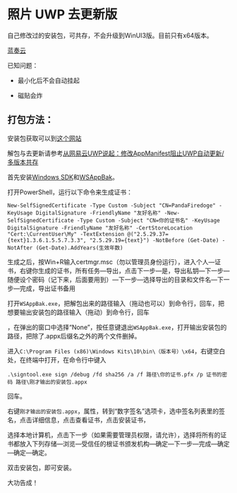 ###### 

# 照片 UWP 去更新版

自己修改过的安装包，可共存，不会升级到WinUI3版。目前只有x64版本。

[蓝奏云](https://firedoge.lanzoue.com/i1Yju1vglgcd)

已知问题：

- 最小化后不会自动挂起

- 磁贴会炸

## 打包方法：
安装包获取可以到[这个网站](https://store.rg-adguard.net)

解包与去更新请参考[从网易云UWP说起：修改AppManifest阻止UWP自动更新/多版本共存](https://zhuanlan.zhihu.com/p/146393154)

首先安装[Windows SDK](https://developer.microsoft.com/zh-cn/windows/downloads/windows-sdk/)和[WSAppBak](https://github.com/Wapitiii/WSAppBak)。

打开PowerShell，运行以下命令来生成证书：

`New-SelfSignedCertificate -Type Custom -Subject "CN=PandaFiredoge" -KeyUsage DigitalSignature -FriendlyName "友好名称" -New-SelfSignedCertificate -Type Custom -Subject "CN=你的证书名" -KeyUsage DigitalSignature -FriendlyName "友好名称" -CertStoreLocation "Cert:\CurrentUser\My" -TextExtension @("2.5.29.37={text}1.3.6.1.5.5.7.3.3", "2.5.29.19={text}") -NotBefore (Get-Date) -NotAfter (Get-Date).AddYears(生效年数)`



生成之后，按Win+R输入certmgr.msc（勿以管理员身份运行），进入个人—证书，右键你生成的证书，所有任务—导出，点击下一步—是，导出私钥—下一步—随便设个密码（记下来，后面要用到）—下一步—选择导出的目录和文件名—下一步—完成，导出证书备用



打开`WSAppBak.exe`，把解包出来的路径输入（拖动也可以）到命令行，回车，把想要输出安装包的路径输入（拖动）到命令行，回车

，在弹出的窗口中选择“None”，按任意键退出`WSAppBak.exe`，打开输出安装包的路径，把除了.appx后缀名之外的两个文件删掉。



进入`C:\Program Files (x86)\Windows Kits\10\bin\（版本号）\x64`，右键空白处，在终端中打开，在命令行中键入

`.\signtool.exe sign /debug /fd sha256 /a /f 路径\你的证书.pfx /p 证书的密码 路径\刚才输出的安装包.appx`

回车。



右键`刚才输出的安装包.appx`，属性，转到“数字签名”选项卡，选中签名列表里的签名，点击详细信息，点击查看证书，点击安装证书，

选择本地计算机，点击下一步（如果需要管理员权限，请允许），选择将所有的证书都放入下列存储—浏览—受信任的根证书颁发机构—确定—下一步—完成—确定—确定—确定。



双击安装包，即可安装。

大功告成！



